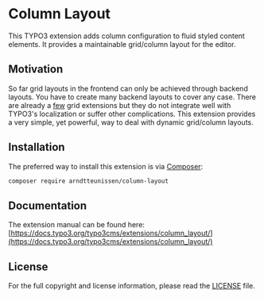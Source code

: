 # Column Layout
This TYPO3 extension adds column configuration to fluid styled content elements.
It provides a maintainable grid/column layout for the editor.

## Motivation
So far grid layouts in the frontend can only be achieved through backend layouts. You have to create many backend layouts to cover any case.
There are already a [few](https://extensions.typo3.org/?L=0&id=1&tx_solr%5Bq%5D=grid) grid extensions but they do not integrate well with TYPO3's localization or suffer other complications.
This extension provides a very simple, yet powerful, way to deal with dynamic grid/column layouts.

## Installation
The preferred way to install this extension is via [Composer](https://getcomposer.org):
```bash
composer require arndtteunissen/column-layout
```

## Documentation
The extension manual can be found here: [https://docs.typo3.org/typo3cms/extensions/column_layout/](https://docs.typo3.org/typo3cms/extensions/column_layout/)

## License
For the full copyright and license information, please read the [LICENSE](LICENSE) file.
